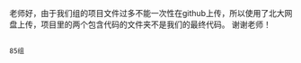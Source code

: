 老师好，由于我们组的项目文件过多不能一次性在github上传，所以使用了北大网盘上传，项目里的两个包含代码的文件夹不是我们的最终代码。
谢谢老师！


                                                                                                85组
